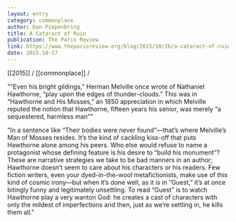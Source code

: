 ```yaml
---
layout: entry
category: commonplace
author: Dan Piepenbring
title: A Cataract of Ruin
publication: The Paris Review
link: https://www.theparisreview.org/blog/2015/10/26/a-cataract-of-ruin/
date: 2015-10-27
---
```


[[2015]] / [[commonplace]] / 

"“Even his bright gildings,” Herman Melville once wrote of Nathaniel Hawthorne, “play upon the edges of thunder-clouds.” This was in “Hawthorne and His Mosses,” an 1850 appreciation in which Melville reputed the notion that Hawthorne, fifteen years his senior, was merely “a sequestered, harmless man”"
 
"In a sentence like “Their bodies were never found”—that’s where Melville’s Man of Mosses resides. It’s the kind of cackling kiss-off that puts Hawthorne alone among his peers. Who else would refuse to name a protagonist whose defining feature is his desire to “build his monument”? These are narrative strategies we take to be bad manners in an author; Hawthorne doesn’t seem to care about his characters or his readers. Few fiction writers, even your dyed-in-the-wool metafictionists, make use of this kind of cosmic irony—but when it’s done well, as it is in “Guest,” it’s at once bitingly funny and legitimately unsettling. To read “Guest” is to watch Hawthorne play a very wanton God: he creates a cast of characters with only the mildest of imperfections and then, just as we’re settling in, he kills them all."

